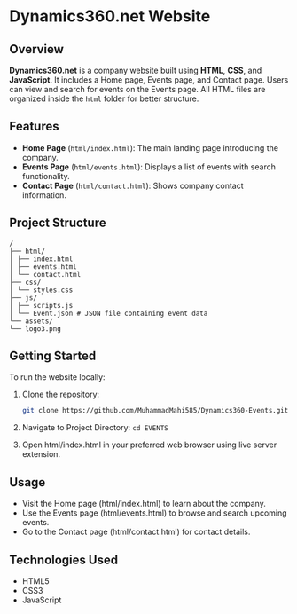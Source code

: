 # Dynamics360.net Website

## Overview

**Dynamics360.net** is a company website built using **HTML**, **CSS**, and **JavaScript**. It includes a Home page, Events page, and Contact page. Users can view and search for events on the Events page. All HTML files are organized inside the `html` folder for better structure.

## Features

- **Home Page** (`html/index.html`): The main landing page introducing the company.
- **Events Page** (`html/events.html`): Displays a list of events with search functionality.
- **Contact Page** (`html/contact.html`): Shows company contact information.

## Project Structure
```
/
├── html/
│ ├── index.html
│ ├── events.html
│ └── contact.html
├── css/
│ └── styles.css
├── js/
│ ├── scripts.js
│ └── Event.json # JSON file containing event data
└── assets/
└── logo3.png 
```

## Getting Started

To run the website locally:

1. Clone the repository:
   ```bash
   git clone https://github.com/MuhammadMahi585/Dynamics360-Events.git

2. Navigate to Project Directory:
   ```cd EVENTS```

3. Open html/index.html in your preferred web browser using live server extension.

## Usage

- Visit the Home page (html/index.html) to learn about the company.
- Use the Events page (html/events.html) to browse and search upcoming events.
- Go to the Contact page (html/contact.html) for contact details.

## Technologies Used

- HTML5
- CSS3
- JavaScript